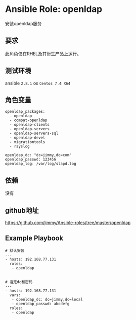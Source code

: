 # Ansible Role: openldap

安装openldap服务

## 要求

此角色仅在RHEL及其衍生产品上运行。

## 测试环境

ansible `2.8.1`
os `Centos 7.4 X64`

## 角色变量
	openldap_packages:
	  - openldap
	  - compat-openldap
	  - openldap-clients
	  - openldap-servers
	  - openldap-servers-sql
	  - openldap-devel
	  - migrationtools
	  - rsyslog

	openldap_dc: "dc=jimmy,dc=com"
	openldap_passwd: 123456
	openldap_log: /var/log/slapd.log

## 依赖

没有

## github地址
https://github.com/jimmy/Ansible-roles/tree/master/openldap

## Example Playbook

	# 默认安装
	---
	- hosts: 192.168.77.131
	  roles:
	   - openldap
	   

	# 指定dc和密码
	---
	- hosts: 192.168.77.131
	  vars:
	   - openldap_dc: dc=jimmy,dc=local
	   - openldap_passwd: abcdefg
	  roles:
	   - openldap